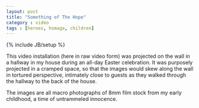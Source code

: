 ```yaml
---
layout: post
title: "Something of The Hope"
category : video
tags : [heroes, homage, children]
---
```

{% include JB/setup %}

This video installation (here in raw video form) was projected on the wall in a hallway in my house during an all-day Easter celebration. It was purposely projected in a cramped space, so that the images would skew along the wall in tortured perspective, intimately close to guests as they walked through the hallway to the back of the house. 

The images are all macro photographs of 8mm film stock from my early childhood, a time of untrammeled innocence. 

